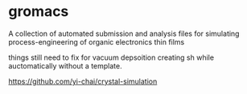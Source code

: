 # gromacs
A collection of automated submission and analysis files for simulating process-engineering of organic electronics thin films

things still need to fix for vacuum depsoition
creating sh while auctomatically without a template. 

https://github.com/yi-chai/crystal-simulation
